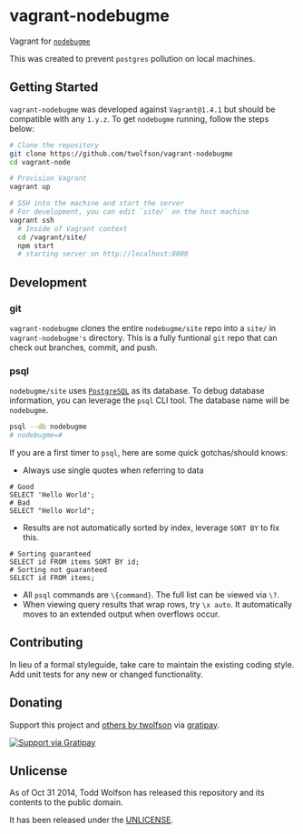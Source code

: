 # vagrant-nodebugme

Vagrant for [`nodebugme`][]

This was created to prevent `postgres` pollution on local machines.

[`nodebugme`]: https://github.com/nodebugme/site

## Getting Started
`vagrant-nodebugme` was developed against `Vagrant@1.4.1` but should be compatible with any `1.y.z`. To get `nodebugme` running, follow the steps below:

```bash
# Clone the repository
git clone https://github.com/twolfson/vagrant-nodebugme
cd vagrant-node

# Provision Vagrant
vagrant up

# SSH into the machine and start the server
# For development, you can edit `site/` on the host machine
vagrant ssh
  # Inside of Vagrant context
  cd /vagrant/site/
  npm start
  # starting server on http://localhost:8080
```

## Development
### git
`vagrant-nodebugme` clones the entire `nodebugme/site` repo into a `site/` in `vagrant-nodebugme's` directory. This is a fully funtional `git` repo that can check out branches, commit, and push.

### psql
`nodebugme/site` uses [`PostgreSQL`][] as its database. To debug database information, you can leverage the `psql` CLI tool. The database name will be `nodebugme`.

```bash
psql --db nodebugme
# nodebugme=#
```

If you are a first timer to `psql`, here are some quick gotchas/should knows:

- Always use single quotes when referring to data

```
# Good
SELECT 'Hello World';
# Bad
SELECT "Hello World";
```

- Results are not automatically sorted by index, leverage `SORT BY` to fix this.

```
# Sorting guaranteed
SELECT id FROM items SORT BY id;
# Sorting not guaranteed
SELECT id FROM items;
```

- All `psql` commands are `\{command}`. The full list can be viewed via `\?`.
- When viewing query results that wrap rows, try `\x auto`. It automatically moves to an extended output when overflows occur.



[`PostgreSQL`]: http://www.postgresql.org/

## Contributing
In lieu of a formal styleguide, take care to maintain the existing coding style. Add unit tests for any new or changed functionality.

## Donating
Support this project and [others by twolfson][gratipay] via [gratipay][].

[![Support via Gratipay][gratipay-badge]][gratipay]

[gratipay-badge]: https://cdn.rawgit.com/gratipay/gratipay-badge/2.x.x/dist/gratipay.png
[gratipay]: https://www.gratipay.com/twolfson/

## Unlicense
As of Oct 31 2014, Todd Wolfson has released this repository and its contents to the public domain.

It has been released under the [UNLICENSE][].

[UNLICENSE]: UNLICENSE
